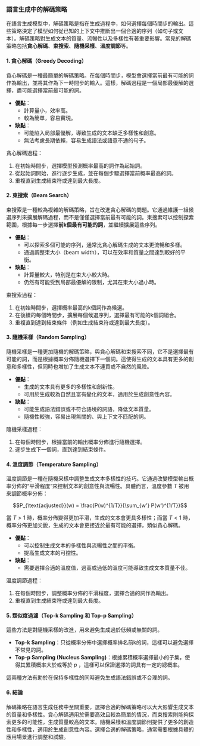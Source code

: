 ### 語言生成中的解碼策略

在語言生成模型中，解碼策略是指在生成過程中，如何選擇每個時間步的輸出。這些策略決定了模型如何從已知的上下文中推斷出一個合適的序列（如句子或文本）。解碼策略對生成文本的質量、流暢性以及多樣性有著重要影響。常見的解碼策略包括**貪心解碼**、**束搜索**、**隨機采樣**、**溫度調節**等。

#### 1. 貪心解碼（Greedy Decoding）

貪心解碼是一種最簡單的解碼策略。在每個時間步，模型會選擇當前最有可能的詞作為輸出，並將其作為下一時間步的輸入。這樣，解碼過程是一個局部最優解的選擇，盡可能選擇當前最可能的詞。

- **優點**：
  - 計算量小，效率高。
  - 較為簡單，容易實現。
- **缺點**：
  - 可能陷入局部最優解，導致生成的文本缺乏多樣性和創意。
  - 無法考慮長期依賴，容易生成語法或語意不通的句子。

貪心解碼過程：
1. 在初始時間步，選擇模型預測概率最高的詞作為起始詞。
2. 從起始詞開始，進行逐步生成，並在每個步驟選擇當前概率最高的詞。
3. 重複直到生成結束符或達到最大長度。

#### 2. 束搜索（Beam Search）

束搜索是一種較為複雜的解碼策略，旨在改進貪心解碼的問題。它通過維護一組候選序列來擴展解碼過程，而不是僅僅選擇當前最有可能的詞。束搜索可以控制探索範圍，根據每一步選擇**前k個最有可能的詞**，並繼續擴展這些序列。

- **優點**：
  - 可以探索多個可能的序列，通常比貪心解碼生成的文本更流暢和多樣。
  - 通過調整束大小（beam width），可以在效率和質量之間達到較好的平衡。
- **缺點**：
  - 計算量較大，特別是在束大小較大時。
  - 仍然有可能受到局部最優解的限制，尤其在束大小過小時。

束搜索過程：
1. 在初始時間步，選擇概率最高的k個詞作為候選。
2. 在後續的每個時間步，擴展每個候選序列，選擇最有可能的k個詞組合。
3. 重複直到達到結束條件（例如生成結束符或達到最大長度）。

#### 3. 隨機采樣（Random Sampling）

隨機采樣是一種更加隨機的解碼策略，與貪心解碼和束搜索不同，它不是選擇最有可能的詞，而是根據概率分佈隨機選擇下一個詞。這使得生成的文本具有更多的創意和多樣性，但同時也增加了生成文本不連貫或不自然的風險。

- **優點**：
  - 生成的文本具有更多的多樣性和創新性。
  - 可用於生成較為自然且富有變化的文本，適用於生成創意性內容。
- **缺點**：
  - 可能生成語法錯誤或不符合語境的詞語，降低文本質量。
  - 隨機性較強，容易出現無關的、與上下文不匹配的詞。

隨機采樣過程：
1. 在每個時間步，根據當前的輸出概率分佈進行隨機選擇。
2. 逐步生成下一個詞，直到達到結束條件。

#### 4. 溫度調節（Temperature Sampling）

溫度調節是一種在隨機采樣中調整生成文本多樣性的技巧。它通過改變模型輸出概率分佈的“平滑程度”來控制文本的創意性與流暢性。具體而言，溫度參數  $`T`$  被用來調節概率分佈：


$$P_{\text{adjusted}}(w) = \frac{P(w)^{1/T}}{\sum_{w'} P(w')^{1/T}}$$


當  $`T > 1`$  時，概率分佈變得更加平滑，生成的文本會更具多樣性；而當  $`T < 1`$  時，概率分佈更加尖銳，生成的文本會更接近於最有可能的選擇，類似貪心解碼。

- **優點**：
  - 可以控制生成文本的多樣性與流暢性之間的平衡。
  - 提高生成文本的可控性。
- **缺點**：
  - 需要選擇合適的溫度值，過高或過低的溫度可能導致生成文本質量不佳。

溫度調節過程：
1. 在每個時間步，調整概率分佈的平滑程度，選擇合適的詞作為輸出。
2. 重複直到生成結束符或達到最大長度。

#### 5. 類似度過濾（Top-k Sampling 和 Top-p Sampling）

這些方法是對隨機采樣的改進，用來避免生成過於低頻或無關的詞。

- **Top-k Sampling**：只從概率分佈中選擇概率排名前k的詞，這樣可以避免選擇不常見的詞。
- **Top-p Sampling (Nucleus Sampling)**：根據累積概率選擇最小的子集，使得其累積概率大於或等於  $`p`$ ，這樣可以保證選擇的詞具有一定的總概率。

這兩種方法有助於在保持多樣性的同時避免生成語法錯誤或不合理的詞。

#### 6. 結論

解碼策略在語言生成任務中至關重要，選擇合適的解碼策略可以大大影響生成文本的質量和多樣性。貪心解碼適用於需要高效且較為簡單的情況，而束搜索則能夠探索更多的可能性，生成質量較高的文本。隨機采樣和溫度調節則提供了更多的創造性和多樣性，適用於生成創意性內容。選擇合適的解碼策略，通常需要根據具體的應用場景進行調整和試驗。
